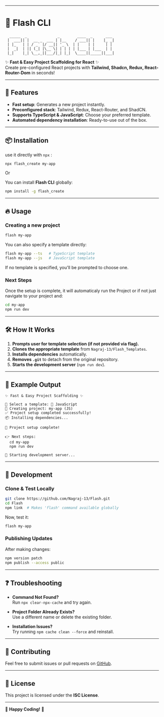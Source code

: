 


---

# 🚀 Flash CLI

```
  _____  _              _        ____  _      ___ 
 |  ___|| |  __ _  ___ | |__    / ___|| |    |_ _|
 | |_   | | / _` |/ __|| '_ \  | |    | |     | | 
 |  _|  | || (_| |\__ \| | | | | |___ | |___  | | 
 |_|    |_| \__,_||___/|_| |_|  \____||_____||___|
```

✨ **Fast & Easy Project Scaffolding for React** ✨  
Create pre-configured React projects with **Tailwind, Shadcn, Redux, React-Router-Dom** in seconds!

---

## 🚀 Features

- **Fast setup**: Generates a new project instantly.
- **Preconfigured stack**: Tailwind, Redux, React-Router, and ShadCN.
- **Supports TypeScript & JavaScript**: Choose your preferred template.
- **Automated dependency installation**: Ready-to-use out of the box.

---

## 📦 Installation

use it directly with `npx` :

```sh
npx flash_create my-app
```
 Or

You can install **Flash CLI** globally:

```sh
npm install -g flash_create
```


---

## 🔥 Usage

### Creating a new project

```sh
flash my-app
```

You can also specify a template directly:

```sh
flash my-app --ts   # TypeScript template
flash my-app --js   # JavaScript template
```

If no template is specified, you'll be prompted to choose one.

### Next Steps

Once the setup is complete, it will automaticaly run the Project or if not just navigate to your project and:

```sh
cd my-app
npm run dev
```

---

## 🛠 How It Works

1. **Prompts user for template selection (if not provided via flag).**
2. **Clones the appropriate template** from `Nagraj-13/Flash_Templates`.
3. **Installs dependencies** automatically.
4. **Removes `.git`** to detach from the original repository.
5. **Starts the development server** (`npm run dev`).

---

## 📝 Example Output

```
✨ Fast & Easy Project Scaffolding ✨

📌 Select a template: 💛 JavaScript
🚀 Creating project: my-app (JS)
✅ Project setup completed successfully!
📦 Installing dependencies...

🎉 Project setup complete!

👉 Next steps:
  cd my-app
  npm run dev

🚀 Starting development server...
```

---

## 🔧 Development

### Clone & Test Locally

```sh
git clone https://github.com/Nagraj-13/Flash.git
cd Flash
npm link  # Makes 'flash' command available globally
```

Now, test it:

```sh
flash my-app
```

### Publishing Updates

After making changes:

```sh
npm version patch
npm publish --access public
```

---

## ❓ Troubleshooting

- **Command Not Found?**  
  Run `npx clear-npx-cache` and try again.

- **Project Folder Already Exists?**  
  Use a different name or delete the existing folder.

- **Installation Issues?**  
  Try running `npm cache clean --force` and reinstall.

---

## 🤝 Contributing

Feel free to submit issues or pull requests on [GitHub](https://github.com/Nagraj-13/Flash).

---

## 📜 License

This project is licensed under the **ISC License**.

---

🚀 **Happy Coding!** 🚀